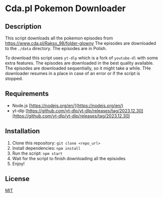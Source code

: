 # Cda.pl Pokemon Downloader

## Description
This script downloads all the pokemon episodes from https://www.cda.pl/Rakso_98/folder-glowny
The episodes are downloaded to the `./data` directory.
The episodes are in Polish.

To download this script uses `yt-dlp` which is a fork of `youtube-dl` with some extra features.
The episodes are downloaded in the best quality available.
The episodes are downloaded sequentially, so it might take a while.
THe downloader resumes in a place in case of an error or if the script is stopped.

## Requirements
- Node.js [https://nodejs.org/en/](https://nodejs.org/en/)
- yt-dlp [https://github.com/yt-dlp/yt-dlp/releases/tag/2023.12.30](https://github.com/yt-dlp/yt-dlp/releases/tag/2023.12.30)

## Installation
1. Clone this repository: `git clone <repo_url>`
2. Install dependencies: `npm install`
3. Run the script: `npm start`
4. Wait for the script to finish downloading all the episodes
5. Enjoy!

## License
[MIT](https://choosealicense.com/licenses/mit/)
```
